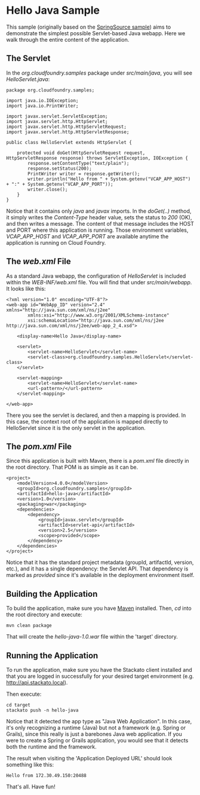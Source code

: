 Hello Java Sample
=================

This sample (originally based on the [SpringSource sample](https://github.com/SpringSource/cloudfoundry-samples/tree/master/hello-java)) aims to demonstrate the simplest possible Servlet-based Java webapp. Here we walk through the entire content of the application.

The Servlet
-----------

In the *org.cloudfoundry.samples* package under *src/main/java*, you will see *HelloServlet.java*:

	package org.cloudfoundry.samples;
	
	import java.io.IOException;
	import java.io.PrintWriter;
	
	import javax.servlet.ServletException;
	import javax.servlet.http.HttpServlet;
	import javax.servlet.http.HttpServletRequest;
	import javax.servlet.http.HttpServletResponse;
	
	public class HelloServlet extends HttpServlet {
	
		protected void doGet(HttpServletRequest request, HttpServletResponse response) throws ServletException, IOException {
			response.setContentType("text/plain");
			response.setStatus(200);
			PrintWriter writer = response.getWriter();
			writer.println("Hello from " + System.getenv("VCAP_APP_HOST") + ":" + System.getenv("VCAP_APP_PORT"));
			writer.close();
		}
	}

Notice that it contains only *java* and *javax* imports. In the *doGet(..)* method, it simply writes the
*Content-Type* header value, sets the status to *200* (OK), and then writes a message. The content of that
message includes the HOST and PORT where this application is running. Those environment variables, 
*VCAP_APP_HOST* and *VCAP_APP_PORT* are available anytime the application is running on Cloud Foundry.

The *web.xml* File
------------------

As a standard Java webapp, the configuration of *HelloServlet* is included within the *WEB-INF/web.xml* file.
You will find that under *src/main/webapp*. It looks like this:

	<?xml version="1.0" encoding="UTF-8"?>
	<web-app id="WebApp_ID" version="2.4" xmlns="http://java.sun.com/xml/ns/j2ee"
			xmlns:xsi="http://www.w3.org/2001/XMLSchema-instance"
			xsi:schemaLocation="http://java.sun.com/xml/ns/j2ee http://java.sun.com/xml/ns/j2ee/web-app_2_4.xsd">
	
		<display-name>Hello Java</display-name>
		
		<servlet>
			<servlet-name>HelloServlet</servlet-name>
			<servlet-class>org.cloudfoundry.samples.HelloServlet</servlet-class>
		</servlet>
		
		<servlet-mapping>
			<servlet-name>HelloServlet</servlet-name>
			<url-pattern>/</url-pattern>
		</servlet-mapping>
		
	</web-app>

There you see the servlet is declared, and then a mapping is provided. In this case, the context root of the
application is mapped directly to HelloServlet since it is the only servlet in the application.

The *pom.xml* File
------------------

Since this application is built with Maven, there is a *pom.xml* file directly in the root directory.
That POM is as simple as it can be.

	<project>
		<modelVersion>4.0.0</modelVersion>
		<groupId>org.cloudfoundry.samples</groupId>
		<artifactId>hello-java</artifactId>
		<version>1.0</version>
		<packaging>war</packaging>
		<dependencies>
			<dependency>
				<groupId>javax.servlet</groupId>
				<artifactId>servlet-api</artifactId>
				<version>2.5</version>
				<scope>provided</scope>
			</dependency>
		</dependencies>
	</project>

Notice that it has the standard project metadata (groupId, artifactId, version, etc.), and it has a single
dependency: the Servlet API. That dependency is marked as *provided* since it's available in the deployment
environment itself.

Building the Application
------------------------

To build the application, make sure you have [Maven](http://maven.apache.org/ "Maven") installed.
Then, *cd* into the root directory and execute:

	mvn clean package

That will create the *hello-java-1.0.war* file within the 'target' directory.

Running the Application
-----------------------

To run the application, make sure you have the Stackato client installed and that you are logged in successfully for your desired target environment (e.g. http://api.stackato.local).

Then execute:

    cd target
	stackato push -n hello-java

Notice that it detected the app type as "Java Web Application". In this case, it's only recognizing a runtime (Java)
but not a framework (e.g. Spring or Grails), since this really is just a barebones Java web application. If you were
to create a Spring or Grails application, you would see that it detects both the runtime and the framework.

The result when visiting the 'Application Deployed URL' should look something like this:

	Hello from 172.30.49.150:20488

That's all. Have fun!
